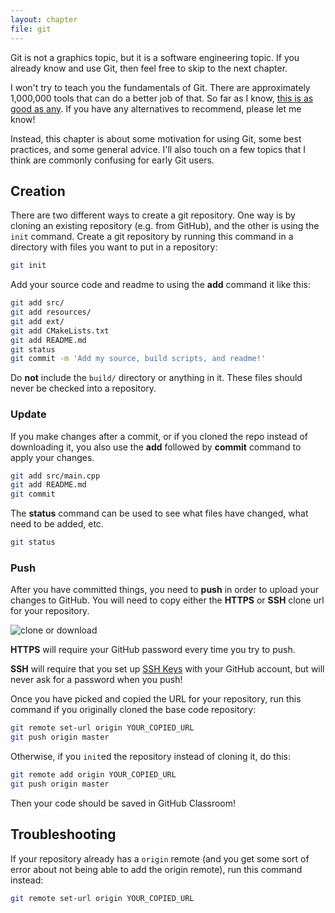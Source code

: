 ```yaml
---
layout: chapter
file: git
---
```


Git is not a graphics topic, but it is a software engineering topic.
If you already know and use Git, then feel free to skip to the next chapter.

I won't try to teach you the fundamentals of Git.
There are approximately 1,000,000 tools that can do a better job of that.
So far as I know, [this is as good as any](https://try.github.io/).
If you have any alternatives to recommend, please let me know!

Instead, this chapter is about some motivation for using Git,
some best practices, and some general advice.
I'll also touch on a few topics that I think are commonly confusing for early Git users.


## Creation

There are two different ways to create a git repository.
One way is by cloning an existing repository (e.g. from GitHub),
and the other is using the `init` command.
Create a git repository by running this command in a directory with files you want to put in a repository:

```bash
git init
```

Add your source code and readme to using the **add** command it like this:

```bash
git add src/
git add resources/
git add ext/
git add CMakeLists.txt
git add README.md
git status
git commit -m 'Add my source, build scripts, and readme!'
```

Do **not** include the `build/` directory or anything in it.
These files should never be checked into a repository.

### Update

If you make changes after a commit, or if you cloned the repo instead of downloading it,
you also use the **add** followed by **commit** command to apply your changes.

```bash
git add src/main.cpp
git add README.md
git commit
```

The **status** command can be used to see what files have changed, what need to be added, etc.

```bash
git status
```

### Push

After you have committed things, you need to **push** in order to upload your changes to GitHub.
You will need to copy either the **HTTPS** or **SSH** clone url for your repository.

![clone or download](git-figure-clone.png)

**HTTPS** will require your GitHub password every time you try to push.

**SSH** will require that you set up [SSH Keys](https://help.github.com/articles/connecting-to-github-with-ssh/)
with your GitHub account, but will never ask for a password when you push!

Once you have picked and copied the URL for your repository,
run this command if you originally cloned the base code repository:

```bash
git remote set-url origin YOUR_COPIED_URL
git push origin master
```

Otherwise, if you `init`ed the repository instead of cloning it, do this:

```bash
git remote add origin YOUR_COPIED_URL
git push origin master
```

Then your code should be saved in GitHub Classroom!



## Troubleshooting

If your repository already has a `origin` remote (and you get some sort of error about not being able to add the origin remote),
run this command instead:

```bash
git remote set-url origin YOUR_COPIED_URL
```
